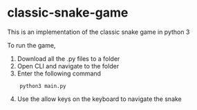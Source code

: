 # classic-snake-game
This is an implementation of the classic snake game in python 3

To run the game,

1. Download all the .py files to a folder
2. Open CLI and navigate to the folder
3. Enter the following command 
```
	python3 main.py
```	
4. Use the allow keys on the keyboard to navigate the snake
